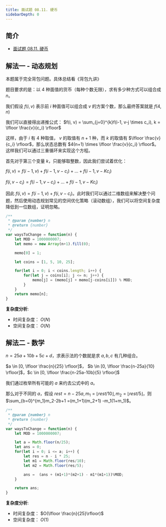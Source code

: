 ```yaml
---
title: 面试题 08.11. 硬币
sidebarDepth: 0
---
```

## 简介
- [面试题 08.11. 硬币](https://leetcode-cn.com/problems/coin-lcci/)

## 解法一 - 动态规划
本题属于完全背包问题。具体总结看《背包九讲》

题目要求的是：以 $4$ 种面值的货币（每种个数无限），求有多少种方式可以组合成 $n$。

我们假设 $f(i, v)$ 表示前 $i$ 种面值可以组合成 $v$ 的方案个数，那么最终答案就是 $f(4, n)$

我们可以直接得出递推公式： $f(i, v) = \sum_{j=0}^{k}f(i-1, v-j \times c_i), k = \lfloor \frac{v}{c_i} \rfloor$

这样，由于 $i$ 有 $4$ 种取值， $v$ 的取值有 $n+1$ 种，而 $k$ 的取值有 $\lfloor \frac{v}{c_i} \rfloor$，那么状态总数有 $4(n+1) \times \lfloor \frac{v}{c_i} \rfloor$。这样我们可以通过三重循环来实现这个方程。

首先对于第三个变量 $k$，只能够取整数，因此我们尝试着优化：

$f(i, v) = f(i-1, v) + f(i-1, v- c_i) + ... + f(i-1, v-Kc_i)$

$f(i, v-c_i) = f(i-1, v- c_i) + ... + f(i-1, v-Kc_i)$

因此 $f(i, v) = f(i-1, v) + f(i, v-c_i)$。此时我们可以通过二维数组来解决整个问题，然后使用动态规划常见的空间优化策略（滚动数组），我们可以将空间复杂度降低到一位数组，证明忽略。

```javascript
/**
 * @param {number} n
 * @return {number}
 */
var waysToChange = function(n) {
    let MOD = 1000000007;
    let memo = new Array(n+1).fill(0);

    memo[0] = 1;

    let coins = [1, 5, 10, 25];

    for(let i = 0; i < coins.length; i++) {
        for(let j = coins[i]; j <= n; j++) {
            memo[j] = (memo[j] + memo[j-coins[i]]) % MOD;
        }
    }
    return memo[n];
}
```

**复杂度分析**:
- 时间复杂度： $O(N)$
- 空间复杂度： $O(N)$

## 解法二 - 数学
$n = 25a + 10b + 5c + d$，求表示法的个数就是求 $a,b,c$ 有几种组合。

$a \in [0, \lfloor \frac{n}{25} \rfloor]$， $b \in [0, \lfloor \frac{n-25a}{10} \rfloor]$，$c \in [0, \lfloor \frac{n-25a-10b}{5} \rfloor]$

我们通过枚举所有可能的 $a$ 来约去公式中的 $a$。

那么对于不同的 $a$，假设 $rest = {n-25a}, m_1 = \lfloor rest/10\rfloor, m_2 = \lfloor rest/5\rfloor$，则 $\sum_{b=0}^{m_1}m_2-2b+1 =(m_1+1)(m_2+1) -m_1(1+m_1)$。

```javascript
/**
 * @param {number} n
 * @return {number}
 */
var waysToChange = function(n) {
    let MOD = 1000000007;

    let a = Math.floor(n/25);
    let ans = 0;
    for(let i = 0; i <= a; i++) {
        let res = n - i * 25;
        let m1 = Math.floor(res/10);
        let m2 = Math.floor(res/5);

        ans =  (ans + (m1+1)*(m2+1) - m1*(m1+1))%MOD;
    }

    return ans;
}
```

**复杂度分析**:
- 时间复杂度： $O(\lfloor \frac{n}{25}\rfloor)$
- 空间复杂度： $O(1)$